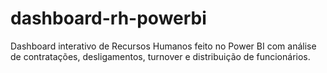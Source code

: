 # dashboard-rh-powerbi
Dashboard interativo de Recursos Humanos feito no Power BI com análise de contratações, desligamentos, turnover e distribuição de funcionários.
